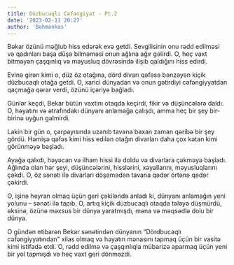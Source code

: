 ```yaml
---
title: Düzbucaqlı Cəfəngiyat - Pt.2
date: '2023-02-11 20:27'
author: 'Bəhmənkəs'
---
```


Bəkar özünü məğlub hiss edərək evə getdi. Sevgilisinin onu rədd edilməsi və qadınları başa düşə bilməməsi onun ağlına ağır gəlirdi. O, heç vaxt bitməyən çaşqınlıq və məyusluq dövrəsində ilişib qaldığını hiss edirdi.

Evinə girən kimi o, düz öz otağına, dörd divarı qəfəsə bənzəyən kiçik düzbucaqlı otağa getdi. O, xarici dünyadan və onun gətirdiyi cəfəngiyyatdan qaçmağa qərar verdi, özünü içəriyə bağladı.

Günlər keçdi, Bekar bütün vaxtını otaqda keçirdi, fikir və düşüncələrə daldı. O, həyatını və ətrafındakı dünyanı anlamağa çalışdı, amma heç bir şey bir-birinə uyğun gəlmirdi.

Lakin bir gün o, çarpayısında uzanıb tavana baxan zaman qəribə bir şey gördü. Həmişə qəfəs kimi hiss edilən otağın divarları daha çox kətan kimi görünməyə başladı.

Ayağa qalxdı, həyəcan və ilham hissi ilə doldu və divarlara çəkməyə başladı. Ağlında olan hər şeyi, düşüncələrini, hisslərini, xəyallarını, məyusluqlarını çəkdi. O, öz sənəti ilə divarları döşəmədən tavana qədər örtənə qədər çəkirdi.

O, işinə heyran olmaq üçün geri çəkiləndə anladı ki, dünyanı anlamağın yeni yolunu – sənəti ilə tapıb. O, artıq kiçik düzbucaqlı otaqda tələyə düşmürdü, əksinə, özünə məxsus bir dünya yaratmışdı, məna və məqsədlə dolu bir dünya.

O gündən etibarən Bekar sənətindən dünyanın “Dördbucaqlı cəfəngiyyatından” xilas olmaq və həyatın mənasını tapmaq üçün bir vasitə kimi istifadə etdi. O, rədd edilmə və çaşqınlıqla mübarizə aparmaq üçün yeni bir yol tapmışdı və heç vaxt geri dönməzdi.
